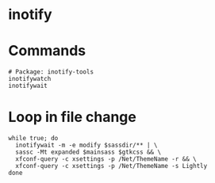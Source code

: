 # inotify

# Commands
```
# Package: inotify-tools
inotifywatch
inotifywait
```

# Loop in file change
```
while true; do
  inotifywait -m -e modify $sassdir/** | \
  sassc -Mt expanded $mainsass $gtkcss && \
  xfconf-query -c xsettings -p /Net/ThemeName -r && \
  xfconf-query -c xsettings -p /Net/ThemeName -s Lightly
done
```

